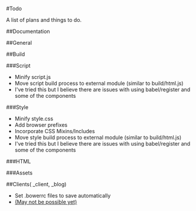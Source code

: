#Todo

A list of plans and things to do.

##Documentation

##General

##Build

###Script
 - Minify script.js
 - Move script build process to external module (similar to build/html.js)
  - I've tried this but I believe there are issues with using babel/register and some of the components

###Style
 - Minify style.css
 - Add browser prefixes
 - Incorporate CSS Mixins/Includes
 - Move style build process to external module (similar to build/html.js)
  - I've tried this but I believe there are issues with using babel/register and some of the components

###HTML

###Assets


##Clients( \_client, \_blog)
- Set .bowerrc files to save automatically
 - [(May not be possible yet)](https://github.com/bower/bower/issues/1040)

